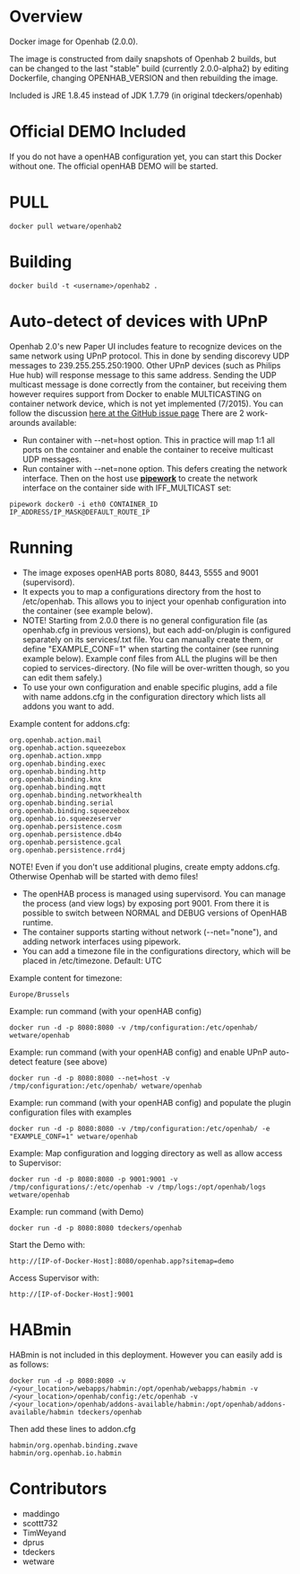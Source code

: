 Overview
========

Docker image for Openhab (2.0.0). 

The image is constructed from daily snapshots of Openhab 2 builds, but can be changed to the last "stable" build (currently 2.0.0-alpha2) by editing Dockerfile, changing OPENHAB_VERSION and then rebuilding the image.

Included is JRE 1.8.45 instead of JDK 1.7.79 (in original tdeckers/openhab)


Official DEMO Included
========

If you do not have a openHAB configuration yet, you can start this Docker without one. The official openHAB DEMO will be started. 

PULL
=======
```docker pull wetware/openhab2```

Building
========

```docker build -t <username>/openhab2 .```

Auto-detect of devices with UPnP
==========
Openhab 2.0's new Paper UI includes feature to recognize devices on the same network using UPnP protocol. This in done by sending discorevy UDP messages to 239.255.255.250:1900. Other UPnP devices (such as Philips Hue hub) will response message to this same address. Sending the UDP multicast message is done correctly from the container, but receiving them however requires support from Docker to enable
 MULTICASTING on container network device, which is not yet implemented (7/2015). You can follow the discussion [here at the GitHub issue page][1] There are 2 work-arounds available: 
* Run container with --net=host option. This in practice will map 1:1 all ports on the container and enable the container to receive multicast UDP messages.
* Run container with --net=none option. This defers creating the network interface. Then on the host use [__pipework__][2] to create the network interface on the container side with IFF_MULTICAST set:
```
pipework docker0 -i eth0 CONTAINER_ID IP_ADDRESS/IP_MASK@DEFAULT_ROUTE_IP
```

[1]: https://github.com/docker/docker/issues/3043
[2]: https://github.com/jpetazzo/pipework

Running
=======

* The image exposes openHAB ports 8080, 8443, 5555 and 9001 (supervisord).
* It expects you to map a configurations directory from the host to /etc/openhab. This allows you to inject your openhab configuration into the container (see example below).
* NOTE! Starting from 2.0.0 there is no general configuration file (as openhab.cfg in previous versions), but each add-on/plugin is configured separately on its services/<plugin-name>.txt file. You can manually create them, or define "EXAMPLE_CONF=1" when starting the container (see running example below). Example conf files from ALL the plugins will be then copied to services-directory. (No file will be over-written though, so you can edit them safely.)
* To use your own configuration and enable specific plugins, add a file with name addons.cfg in the configuration directory which lists all addons you want to add.

Example content for addons.cfg:
```
org.openhab.action.mail
org.openhab.action.squeezebox
org.openhab.action.xmpp
org.openhab.binding.exec
org.openhab.binding.http
org.openhab.binding.knx
org.openhab.binding.mqtt
org.openhab.binding.networkhealth
org.openhab.binding.serial
org.openhab.binding.squeezebox
org.openhab.io.squeezeserver
org.openhab.persistence.cosm
org.openhab.persistence.db4o
org.openhab.persistence.gcal
org.openhab.persistence.rrd4j
```

NOTE! Even if you don't use additional plugins, create empty addons.cfg. Otherwise Openhab will be started with demo files!
* The openHAB process is managed using supervisord.  You can manage the process (and view logs) by exposing port 9001. From there it is possible to switch between NORMAL and DEBUG versions of OpenHAB runtime.
* The container supports starting without network (--net="none"), and adding network interfaces using pipework.
* You can add a timezone file in the configurations directory, which will be placed in /etc/timezone. Default: UTC

Example content for timezone:
```
Europe/Brussels
```

Example: run command (with your openHAB config)
```
docker run -d -p 8080:8080 -v /tmp/configuration:/etc/openhab/ wetware/openhab
```

Example: run command (with your openHAB config) and enable UPnP auto-detect feature (see above)
```
docker run -d -p 8080:8080 --net=host -v /tmp/configuration:/etc/openhab/ wetware/openhab

```
Example: run command (with your openHAB config) and populate the plugin configuration files with examples 
```
docker run -d -p 8080:8080 -v /tmp/configuration:/etc/openhab/ -e "EXAMPLE_CONF=1" wetware/openhab
```


Example: Map configuration and logging directory as well as allow access to Supervisor:
```
docker run -d -p 8080:8080 -p 9001:9001 -v /tmp/configurations/:/etc/openhab -v /tmp/logs:/opt/openhab/logs wetware/openhab
```

Example: run command (with Demo)
```
docker run -d -p 8080:8080 tdeckers/openhab
```

Start the Demo with: 
```
http://[IP-of-Docker-Host]:8080/openhab.app?sitemap=demo
```
Access Supervisor with: 
```
http://[IP-of-Docker-Host]:9001
```



HABmin
=======

HABmin is not included in this deployment.  However you can easily add is as follows:
```
docker run -d -p 8080:8080 -v /<your_location>/webapps/habmin:/opt/openhab/webapps/habmin -v /<your_location>/openhab/config:/etc/openhab -v /<your_location>/openhab/addons-available/habmin:/opt/openhab/addons-available/habmin tdeckers/openhab
```

Then add these lines to addon.cfg
```
habmin/org.openhab.binding.zwave
habmin/org.openhab.io.habmin
```

Contributors
============
* maddingo
* scottt732
* TimWeyand
* dprus
* tdeckers
* wetware

